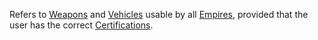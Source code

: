 Refers to [Weapons](../weapons/Weapon.md) and [Vehicles](../vehicles/index.md)
usable by all [Empires](Empires.md), provided that the user has the correct
[Certifications](../certifications/Certifications.md).
